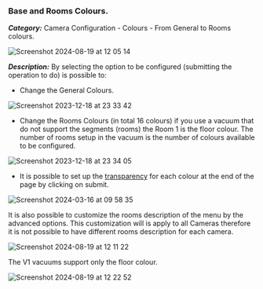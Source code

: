 ### Base and Rooms Colours.

***Category:*** Camera Configuration - Colours - From General to Rooms colours.

![Screenshot 2024-08-19 at 12 05 14](https://github.com/user-attachments/assets/e0751fb5-51c8-40cf-bfea-2c730d9ef92e)

***Description:***
By selecting the option to be configured (submitting the operation to do) is possible to:

- Change the General Colours.

![Screenshot 2023-12-18 at 23 33 42](https://github.com/sca075/valetudo_vacuum_camera/assets/82227818/e301ecba-2608-499f-92c5-197b62400d70)

- Change the Rooms Colours (in total 16 colours) if you use a vacuum that do not support the segments (rooms) the Room 1
  is the floor colour. The number of rooms setup in the vacuum is the number of colours available to be configured.

![Screenshot 2023-12-18 at 23 34 05](https://github.com/sca075/valetudo_vacuum_camera/assets/82227818/24fbad4d-3cef-474f-9a27-9ada411ad6d3)

- It is possible to set up the [transparency](./transparency.md) for each colour at the end of the page by clicking on
  submit.
  
![Screenshot 2024-03-16 at 09 58 35](https://github.com/sca075/valetudo_vacuum_camera/assets/82227818/6d276689-cd8e-4948-ba82-5027a9be3902)

It is also possible to customize the rooms description of the menu by the advanced options. This customization will is apply to all Cameras therefore it is not possible to have different rooms description for each camera.

![Screenshot 2024-08-19 at 12 11 22](https://github.com/user-attachments/assets/f406b4b8-3766-47a9-9d5d-b65a1e52cb25)

The V1 vacuums support only the floor colour.

![Screenshot 2024-08-19 at 12 22 52](https://github.com/user-attachments/assets/74ae1aeb-b470-4338-bb9c-e92ee60236d7)


